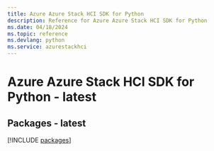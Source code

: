 ```yaml
---
title: Azure Azure Stack HCI SDK for Python
description: Reference for Azure Azure Stack HCI SDK for Python
ms.date: 04/18/2024
ms.topic: reference
ms.devlang: python
ms.service: azurestackhci
---
```

# Azure Azure Stack HCI SDK for Python - latest
## Packages - latest
[!INCLUDE [packages](azure-stack-hci-index.md)]